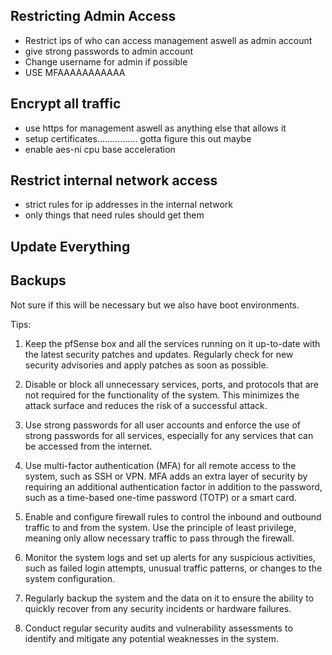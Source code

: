 ## Restricting Admin Access 
- Restrict ips of who can access management aswell as admin account
- give strong passwords to admin account
- Change username for admin if possible 
- USE MFAAAAAAAAAAA

## Encrypt all traffic
- use https for management aswell as anything else that allows it
- setup certificates................ gotta figure this out maybe
- enable aes-ni cpu base acceleration

## Restrict internal network access
- strict rules for ip addresses in the internal network
- only things that need rules should get them

## Update Everything

## Backups
Not sure if this will be necessary but we also have boot environments.

Tips:
1.  Keep the pfSense box and all the services running on it up-to-date with the latest security patches and updates. Regularly check for new security advisories and apply patches as soon as possible.
    
2.  Disable or block all unnecessary services, ports, and protocols that are not required for the functionality of the system. This minimizes the attack surface and reduces the risk of a successful attack.
    
3.  Use strong passwords for all user accounts and enforce the use of strong passwords for all services, especially for any services that can be accessed from the internet.
    
4.  Use multi-factor authentication (MFA) for all remote access to the system, such as SSH or VPN. MFA adds an extra layer of security by requiring an additional authentication factor in addition to the password, such as a time-based one-time password (TOTP) or a smart card.
    
5.  Enable and configure firewall rules to control the inbound and outbound traffic to and from the system. Use the principle of least privilege, meaning only allow necessary traffic to pass through the firewall.
    
6.  Monitor the system logs and set up alerts for any suspicious activities, such as failed login attempts, unusual traffic patterns, or changes to the system configuration.
    
7.  Regularly backup the system and the data on it to ensure the ability to quickly recover from any security incidents or hardware failures.
    
8.  Conduct regular security audits and vulnerability assessments to identify and mitigate any potential weaknesses in the system.
